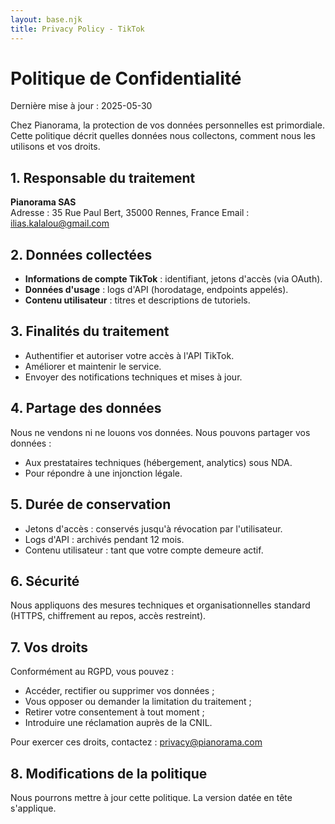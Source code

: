 ```yaml
---
layout: base.njk
title: Privacy Policy - TikTok
---
```


<div class="legal-content">

# Politique de Confidentialité

<p class="last-updated">Dernière mise à jour : 2025-05-30</p>

Chez Pianorama, la protection de vos données personnelles est primordiale. Cette politique décrit quelles données nous collectons, comment nous les utilisons et vos droits.

## 1. Responsable du traitement
**Pianorama SAS**  
Adresse : 35 Rue Paul Bert, 35000 Rennes, France 
Email : ilias.kalalou@gmail.com

## 2. Données collectées
- **Informations de compte TikTok** : identifiant, jetons d'accès (via OAuth).
- **Données d'usage** : logs d'API (horodatage, endpoints appelés).
- **Contenu utilisateur** : titres et descriptions de tutoriels.

## 3. Finalités du traitement
- Authentifier et autoriser votre accès à l'API TikTok.
- Améliorer et maintenir le service.
- Envoyer des notifications techniques et mises à jour.

## 4. Partage des données
Nous ne vendons ni ne louons vos données. Nous pouvons partager vos données :
- Aux prestataires techniques (hébergement, analytics) sous NDA.
- Pour répondre à une injonction légale.

## 5. Durée de conservation
- Jetons d'accès : conservés jusqu'à révocation par l'utilisateur.
- Logs d'API : archivés pendant 12 mois.
- Contenu utilisateur : tant que votre compte demeure actif.

## 6. Sécurité
Nous appliquons des mesures techniques et organisationnelles standard (HTTPS, chiffrement au repos, accès restreint).

## 7. Vos droits
Conformément au RGPD, vous pouvez :
- Accéder, rectifier ou supprimer vos données ;
- Vous opposer ou demander la limitation du traitement ;
- Retirer votre consentement à tout moment ;
- Introduire une réclamation auprès de la CNIL.

Pour exercer ces droits, contactez : privacy@pianorama.com

## 8. Modifications de la politique
Nous pourrons mettre à jour cette politique. La version datée en tête s'applique.

</div>

